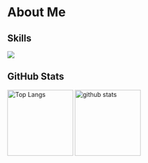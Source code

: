# About Me
## Skills
![](https://skillicons.dev/icons?&perline=6&i=rails,react,unity,cs,html,css,ae,blender,cpp,git,github,ai,js,md,nextjs,p5js,ruby,tailwind)

## GitHub Stats
<p align="left"> 
  <img alt="Top Langs" height="150px" src="https://github-readme-stats.vercel.app/api/top-langs/?username=harutsuka&layout=compact&count_private=true&show_icons=true&theme=transparent" />
  <img alt="github stats" height="150px" src="https://github-readme-stats.vercel.app/api?username=harutsuka&count_private=true&show_icons=true&show_icons=true&theme=transparent" />
</p>

